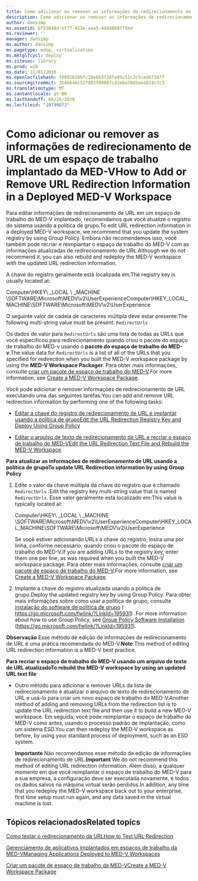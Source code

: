 ```yaml
---
title: Como adicionar ou remover as informações de redirecionamento de URL de um espaço de trabalho implantado da MED-V
description: Como adicionar ou remover as informações de redirecionamento de URL de um espaço de trabalho implantado da MED-V
author: dansimp
ms.assetid: bf55848d-bf77-452e-aaa5-4dd4868ff5bd
ms.reviewer: ''
manager: dansimp
ms.author: dansimp
ms.pagetype: mdop, virtualization
ms.mktglfcycl: deploy
ms.sitesec: library
ms.prod: w10
ms.date: 11/01/2016
ms.openlocfilehash: f0892b16bfc10e6b3f28fe99c51c2c5cedb73d7f
ms.sourcegitcommit: 354664bc527d93f80687cd2eba70d1eea024c7c3
ms.translationtype: MT
ms.contentlocale: pt-BR
ms.lasthandoff: 06/26/2020
ms.locfileid: "10799873"
---
```

# <span data-ttu-id="b198d-103">Como adicionar ou remover as informações de redirecionamento de URL de um espaço de trabalho implantado da MED-V</span><span class="sxs-lookup"><span data-stu-id="b198d-103">How to Add or Remove URL Redirection Information in a Deployed MED-V Workspace</span></span>


<span data-ttu-id="b198d-104">Para editar informações de redirecionamento de URL em um espaço de trabalho do MED-V implantado, recomendamos que você atualize o registro do sistema usando a política de grupo.</span><span class="sxs-lookup"><span data-stu-id="b198d-104">To edit URL redirection information in a deployed MED-V workspace, we recommend that you update the system registry by using Group Policy.</span></span> <span data-ttu-id="b198d-105">Embora não recomendemos isso, você também pode recriar e reimplantar o espaço de trabalho do MED-V com as informações atualizadas de redirecionamento de URL.</span><span class="sxs-lookup"><span data-stu-id="b198d-105">Although we do not recommend it, you can also rebuild and redeploy the MED-V workspace with the updated URL redirection information.</span></span>

<span data-ttu-id="b198d-106">A chave do registro geralmente está localizada em:</span><span class="sxs-lookup"><span data-stu-id="b198d-106">The registry key is usually located at:</span></span>

<span data-ttu-id="b198d-107">Computer\\HKEY\ _LOCAL \ _MACHINE \\SOFTWARE\\Microsoft\\MEDV\\v2\\UserExperience</span><span class="sxs-lookup"><span data-stu-id="b198d-107">Computer\\HKEY\_LOCAL\_MACHINE\\SOFTWARE\\Microsoft\\MEDV\\v2\\UserExperience</span></span>

<span data-ttu-id="b198d-108">O seguinte valor de cadeia de caracteres múltipla deve estar presente:</span><span class="sxs-lookup"><span data-stu-id="b198d-108">The following multi-string value must be present:</span></span> `RedirectUrls`

<span data-ttu-id="b198d-109">Os dados de valor para `RedirectUrls` são uma lista de todas as URLs que você especificou para redirecionamento quando criou o pacote do espaço de trabalho do MED-v usando o **pacote do espaço de trabalho do MED-v**.</span><span class="sxs-lookup"><span data-stu-id="b198d-109">The value data for `RedirectUrls` is a list of all of the URLs that you specified for redirection when you built the MED-V workspace package by using the **MED-V Workspace Packager**.</span></span> <span data-ttu-id="b198d-110">Para obter mais informações, consulte [criar um pacote de espaço de trabalho do MED-V](create-a-med-v-workspace-package.md).</span><span class="sxs-lookup"><span data-stu-id="b198d-110">For more information, see [Create a MED-V Workspace Package](create-a-med-v-workspace-package.md).</span></span>

<span data-ttu-id="b198d-111">Você pode adicionar e remover informações de redirecionamento de URL executando uma das seguintes tarefas:</span><span class="sxs-lookup"><span data-stu-id="b198d-111">You can add and remove URL redirection information by performing one of the following tasks:</span></span>

-   [<span data-ttu-id="b198d-112">Editar a chave do registro de redirecionamento de URL e implantar usando a política de grupo</span><span class="sxs-lookup"><span data-stu-id="b198d-112">Edit the URL Redirection Registry Key and Deploy Using Group Policy</span></span>](#bkmk-editreg)

-   [<span data-ttu-id="b198d-113">Editar o arquivo de texto de redirecionamento de URL e recriar o espaço de trabalho do MED-V</span><span class="sxs-lookup"><span data-stu-id="b198d-113">Edit the URL Redirection Text File and Rebuild the MED-V Workspace</span></span>](#bkmk-edittext)

<a href="" id="bkmk-editreg"></a>**<span data-ttu-id="b198d-114">Para atualizar as informações de redirecionamento de URL usando a política de grupo</span><span class="sxs-lookup"><span data-stu-id="b198d-114">To update URL Redirection information by using Group Policy</span></span>**

1.  <span data-ttu-id="b198d-115">Edite o valor da chave múltipla da chave do registro que é chamado `RedirectUrls` .</span><span class="sxs-lookup"><span data-stu-id="b198d-115">Edit the registry key multi-string value that is named `RedirectUrls`.</span></span> <span data-ttu-id="b198d-116">Esse valor geralmente está localizado em:</span><span class="sxs-lookup"><span data-stu-id="b198d-116">This value is typically located at:</span></span>

    <span data-ttu-id="b198d-117">Computer\\HKEY\ _LOCAL \ _MACHINE \\SOFTWARE\\Microsoft\\MEDV\\v2\\UserExperience</span><span class="sxs-lookup"><span data-stu-id="b198d-117">Computer\\HKEY\_LOCAL\_MACHINE\\SOFTWARE\\Microsoft\\MEDV\\v2\\UserExperience</span></span>

    <span data-ttu-id="b198d-118">Se você estiver adicionando URLs à chave do registro, insira uma por linha, conforme necessário, quando criou o pacote do espaço de trabalho do MED-V.</span><span class="sxs-lookup"><span data-stu-id="b198d-118">If you are adding URLs to the registry key, enter them one per line, as was required when you built the MED-V workspace package.</span></span> <span data-ttu-id="b198d-119">Para obter mais informações, consulte [criar um pacote de espaço de trabalho do MED-V](create-a-med-v-workspace-package.md).</span><span class="sxs-lookup"><span data-stu-id="b198d-119">For more information, see [Create a MED-V Workspace Package](create-a-med-v-workspace-package.md).</span></span>

2.  <span data-ttu-id="b198d-120">Implante a chave do registro atualizada usando a política de grupo.</span><span class="sxs-lookup"><span data-stu-id="b198d-120">Deploy the updated registry key by using Group Policy.</span></span> <span data-ttu-id="b198d-121">Para obter mais informações sobre como usar a política de grupo, consulte [instalação do software de política de grupo](https://go.microsoft.com/fwlink/?LinkId=195931) ( https://go.microsoft.com/fwlink/?LinkId=195931) .</span><span class="sxs-lookup"><span data-stu-id="b198d-121">For more information about how to use Group Policy, see [Group Policy Software Installation](https://go.microsoft.com/fwlink/?LinkId=195931) (https://go.microsoft.com/fwlink/?LinkId=195931).</span></span>

<span data-ttu-id="b198d-122">**Observação**  Esse método de edição de informações de redirecionamento de URL é uma prática recomendada do MED-V.</span><span class="sxs-lookup"><span data-stu-id="b198d-122">**Note** This method of editing URL redirection information is a MED-V best practice.</span></span>

 

<a href="" id="bkmk-edittext"></a>**<span data-ttu-id="b198d-123">Para recriar o espaço de trabalho do MED-V usando um arquivo de texto de URL atualizado</span><span class="sxs-lookup"><span data-stu-id="b198d-123">To rebuild the MED-V workspace by using an updated URL text file</span></span>**

-   <span data-ttu-id="b198d-124">Outro método para adicionar e remover URLs da lista de redirecionamento é atualizar o arquivo de texto de redirecionamento de URL e usá-lo para criar um novo espaço de trabalho do MED-V.</span><span class="sxs-lookup"><span data-stu-id="b198d-124">Another method of adding and removing URLs from the redirection list is to update the URL redirection text file and then use it to build a new MED-V workspace.</span></span> <span data-ttu-id="b198d-125">Em seguida, você pode reimplantar o espaço de trabalho do MED-V como antes, usando o processo padrão de implantação, como um sistema ESD.</span><span class="sxs-lookup"><span data-stu-id="b198d-125">You can then redeploy the MED-V workspace as before, by using your standard process of deployment, such as an ESD system.</span></span>

    <span data-ttu-id="b198d-126">**Importante**  Não recomendamos esse método de edição de informações de redirecionamento de URL.</span><span class="sxs-lookup"><span data-stu-id="b198d-126">**Important** We do not recommend this method of editing URL redirection information.</span></span> <span data-ttu-id="b198d-127">Além disso, a qualquer momento em que você reimplantar o espaço de trabalho do MED-V para a sua empresa, a configuração deve ser executada novamente, e todos os dados salvos na máquina virtual serão perdidos.</span><span class="sxs-lookup"><span data-stu-id="b198d-127">In addition, any time that you redeploy the MED-V workspace back out to your enterprise, first time setup must run again, and any data saved in the virtual machine is lost.</span></span>

     

## <span data-ttu-id="b198d-128">Tópicos relacionados</span><span class="sxs-lookup"><span data-stu-id="b198d-128">Related topics</span></span>


[<span data-ttu-id="b198d-129">Como testar o redirecionamento da URL</span><span class="sxs-lookup"><span data-stu-id="b198d-129">How to Test URL Redirection</span></span>](how-to-test-url-redirection.md)

[<span data-ttu-id="b198d-130">Gerenciamento de aplicativos implantados em espaços de trabalho da MED-V</span><span class="sxs-lookup"><span data-stu-id="b198d-130">Managing Applications Deployed to MED-V Workspaces</span></span>](managing-applications-deployed-to-med-v-workspaces.md)

[<span data-ttu-id="b198d-131">Criar um pacote de espaço de trabalho da MED-V</span><span class="sxs-lookup"><span data-stu-id="b198d-131">Create a MED-V Workspace Package</span></span>](create-a-med-v-workspace-package.md)

 

 





